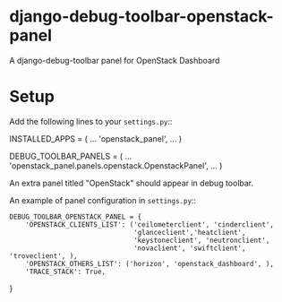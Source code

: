 django-debug-toolbar-openstack-panel
====================================

A django-debug-toolbar panel for OpenStack Dashboard

Setup
=====
Add the following lines to your ``settings.py``::

   INSTALLED_APPS = (
       ...
       'openstack_panel',
       ...
   )

   DEBUG_TOOLBAR_PANELS = (
       ...
       'openstack_panel.panels.openstack.OpenstackPanel',
       ...
   )

An extra panel titled "OpenStack" should appear in debug toolbar.

An example of panel configuration in ``settings.py``::

    DEBUG_TOOLBAR_OPENSTACK_PANEL = {
        'OPENSTACK_CLIENTS_LIST': ('ceilometerclient', 'cinderclient',
                                   'glanceclient','heatclient',
                                   'keystoneclient', 'neutronclient',
                                   'novaclient', 'swiftclient', 'troveclient', ),
        'OPENSTACK_OTHERS_LIST': ('horizon', 'openstack_dashboard', ),
        'TRACE_STACK': True,
}
